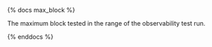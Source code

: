 {% docs max_block %}

The maximum block tested in the range of the observability test run.

{% enddocs %}
